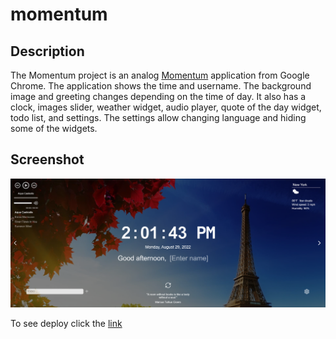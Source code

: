 # momentum

## Description

The Momentum project is an analog [Momentum](https://chrome.google.com/webstore/detail/momentum/laookkfknpbbblfpciffpaejjkokdgca?hl=en) application from Google Chrome. The application shows the time and username. The background image and greeting changes depending on the time of day. It also has a clock, images slider, weather widget, audio player, quote of the day widget, todo list, and settings. The settings allow changing language and hiding some of the widgets.

## Screenshot

![](my-app/src/assets/img/screen.png)

To see deploy click the [link](https://elena-myone.github.io/momentum/my-app/dist/)
